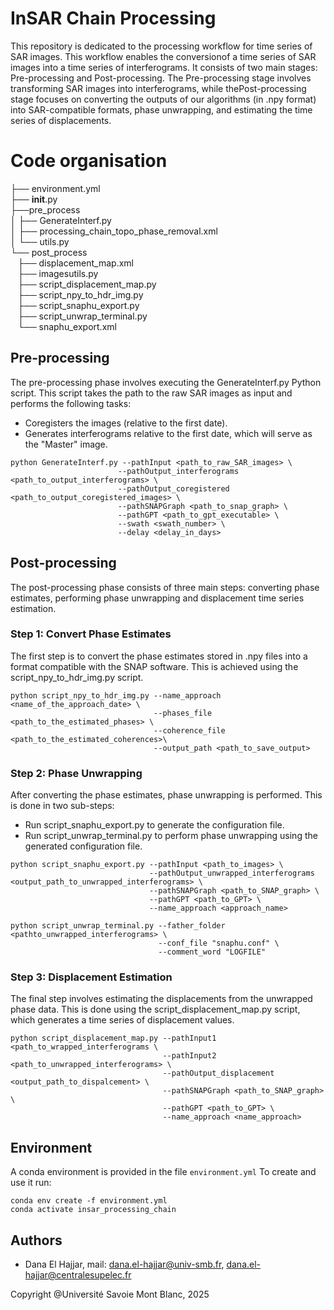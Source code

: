 # InSAR Chain Processing

This repository is dedicated to the processing workflow for time series of SAR images.  This workflow enables the conversionof a time series of SAR images into a time series of interferograms. It consists of two main stages:  Pre-processing and Post-processing.  The Pre-processing stage involves transforming SAR images into interferograms,  while thePost-processing stage focuses on converting the outputs of our algorithms (in .npy format) into SAR-compatible formats, phase unwrapping, and estimating the time series of displacements.

# Code organisation

├── environment.yml <br>
├── __init__.py <br>
├──pre_process <br>
│   ├── GenerateInterf.py <br>
│   ├── processing_chain_topo_phase_removal.xml <br>
│   └── utils.py <br>
└── post_process <br>
    ├── displacement_map.xml <br>
    ├── imagesutils.py <br>
    ├── script_displacement_map.py <br>
    ├── script_npy_to_hdr_img.py <br>
    ├── script_snaphu_export.py <br>
    ├── script_unwrap_terminal.py <br>
    └── snaphu_export.xml <br>


## Pre-processing 

The pre-processing phase involves executing the GenerateInterf.py Python script. This script takes the path to the raw SAR images as input and performs the following tasks:

- Coregisters the images (relative to the first date).
- Generates interferograms relative to the first date, which will serve as the "Master" image.

```console
python GenerateInterf.py --pathInput <path_to_raw_SAR_images> \
                        --pathOutput_interferograms <path_to_output_interferograms> \
                        --pathOutput_coregistered <path_to_output_coregistered_images> \
                        --pathSNAPGraph <path_to_snap_graph> \
                        --pathGPT <path_to_gpt_executable> \
                        --swath <swath_number> \
                        --delay <delay_in_days>
```

## Post-processing 

The post-processing phase consists of three main steps: converting phase estimates, performing phase unwrapping and displacement time series estimation.
### Step 1: Convert Phase Estimates

The first step is to convert the phase estimates stored in .npy files into a format compatible with the SNAP software. This is achieved using the script_npy_to_hdr_img.py script.

```console
python script_npy_to_hdr_img.py --name_approach <name_of_the_approach_date> \
                                --phases_file <path_to_the_estimated_phases> \
                                --coherence_file  <path_to_the_estimated_coherences>\
                                --output_path <path_to_save_output>
```
### Step 2: Phase Unwrapping

After converting the phase estimates, phase unwrapping is performed. This is done in two sub-steps:

- Run script_snaphu_export.py to generate the configuration file.
- Run script_unwrap_terminal.py to perform phase unwrapping using the generated configuration file.

```console
python script_snaphu_export.py --pathInput <path_to_images> \
                               --pathOutput_unwrapped_interferograms <output_path_to_unwrapped_interferograms> \
                               --pathSNAPGraph <path_to_SNAP_graph> \
                               --pathGPT <path_to_GPT> \
                               --name_approach <approach_name>

python script_unwrap_terminal.py --father_folder <pathto_unwrapped_interferograms> \
                                 --conf_file "snaphu.conf" \
                                 --comment_word "LOGFILE"
```
### Step 3: Displacement Estimation

The final step involves estimating the displacements from the unwrapped phase data. This is done using the script_displacement_map.py script, which generates a time series of displacement values.

```console
python script_displacement_map.py --pathInput1 <path_to_wrapped_interferograms \
                                  --pathInput2 <path_to_unwrapped_interferograms> \
                                  --pathOutput_displacement <output_path_to_dispalcement> \
                                  --pathSNAPGraph <path_to_SNAP_graph> \
                                  --pathGPT <path_to_GPT> \
                                  --name_approach <name_approach>
```

## Environment

A conda environment is provided in the file `environment.yml` To create and use it run:

```console
conda env create -f environment.yml
conda activate insar_processing_chain
```
## Authors

* Dana El Hajjar, mail: dana.el-hajjar@univ-smb.fr, dana.el-hajjar@centralesupelec.fr

Copyright @Université Savoie Mont Blanc, 2025
